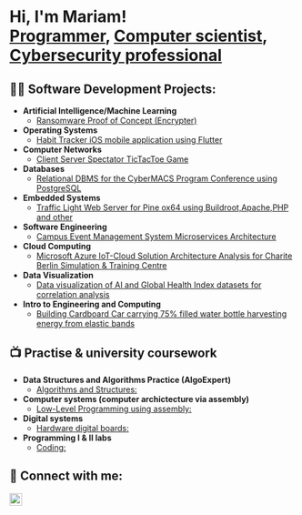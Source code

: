 <h1>Hi, I'm Mariam! <br/><a href="https://github.com/mariammahmed">Programmer</a>, <a href="www.linkedin.com/in/mariam-a-175368282">Computer scientist</a>, <a href="www.linkedin.com/in/mariam-a-175368282">Cybersecurity professional</a></h1>

<h2>👨‍💻 Software Development Projects:</h2>

- <b>Artificial Intelligence/Machine Learning</b>
  - [Ransomware Proof of Concept (Encrypter)]()
- <b>Operating Systems</b>
  - [Habit Tracker iOS mobile application using Flutter](https://github.com/marriammahmed/OS_FlutteriOSHabitTracker)
- <b>Computer Networks</b>
  - [Client Server Spectator TicTacToe Game](https://github.com/marriammahmed/CN_Client_Server_Spectator_TicTacToe)
- <b>Databases</b>
  - [Relational DBMS for the CyberMACS Program Conference using PostgreSQL]()
- <b>Embedded Systems</b>
  - [Traffic Light Web Server for Pine ox64 using Buildroot,Apache,PHP and other]()
- <b>Software Engineering </b>
  - [Campus Event Management System Microservices Architecture]()
- <b>Cloud Computing</b>
  - [Microsoft Azure IoT-Cloud Solution Architecture Analysis for Charite Berlin Simulation & Training Centre]()
- <b>Data Visualization</b>
  - [Data visualization of AI and Global Health Index datasets for correlation analysis]()
- <b>Intro to Engineering and Computing</b>
  - [Building Cardboard Car carrying 75% filled water bottle harvesting energy from elastic bands]()

<h2>📺 Practise & university coursework</h2>

- <b>Data Structures and Algorithms Practice (AlgoExpert)</b>
  - [Algorithms and Structures:]()
- <b>Computer systems (computer archictecture via assembly)</b>
  - [Low-Level Programming using assembly:]()
- <b>Digital systems </b>
  - [Hardware digital boards:]()
- <b>Programming I & II labs </b>
  - [Coding:]()

<h2> 🤳 Connect with me:</h2>


[<img align="left" alt="MariamAhmed | LinkedIn" width="22px" src="https://cdn.jsdelivr.net/npm/simple-icons@v3/icons/linkedin.svg" />][linkedin]



[linkedin]: www.linkedin.com/in/mariam-a-175368282

<!--


Here are some ideas to get you started:

- 🔭 I’m currently working on ...
- 🌱 I’m currently learning ...
- 👯 I’m looking to collaborate on ...
- 🤔 I’m looking for help with ...
- 💬 Ask me about ...
- 📫 How to reach me: ...
- 😄 Pronouns: ...
- ⚡ Fun fact: ...
-->
